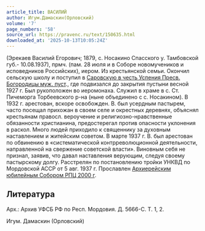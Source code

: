 ```yaml
---
article_title: ВАСИЛИЙ
author: Игум.Дамаскин(Орловский)
volume: '7'
page_numbers: '58'
source_url: https://pravenc.ru/text/150635.html
downloaded_at: '2025-10-13T10:05:24Z'
---
```


(Эрекаев Василий Егорович; 1879, с. Носакино Спасского у. Тамбовской губ.- 10.08.1937), прмч. (пам. 28 июля и в Соборе новомучеников и исповедников Российских), иером. Из крестьянской семьи. Окончил сельскую школу и поступил в [Саровскую в честь Успения Пресв. Богородицы муж. пуст](<https://pravenc.ru/text/Саровскую в честь Успения Пресв  Богородицы муж  пуст.html>)., где подвизался до закрытия пустыни весной 1927 г. Был рукоположен во иеромонаха. Служил в храме в с. Ст. Пичеморга Торбеевского р-на (ныне объединено с с. Носакином). В 1932 г. арестован, вскоре освобожден. В. был усердным пастырем, часто посещал прихожан в своем селе и окрестных деревнях, объяснял крестьянам правосл. вероучение и религиозно-нравственные обязанности христианина, предостерегал против опасности уклонения в раскол. Много людей приходило к священнику за духовным наставлением и житейским советом. В марте 1937 г. В. был арестован по обвинению в «систематической контрреволюционной деятельности, направленной на свержение советской власти». Виновным себя не признал, заявив, что давал наставления верующим, следуя своему пастырскому долгу. Расстрелян по постановлению тройки УНКВД по Мордовской АССР от 5 авг. 1937 г. Прославлен [Архиерейским юбилейным Собором РПЦ 2000 г](<https://pravenc.ru/text/Архиерейский Юбилейный Собор Русской Православной Церкви 2000 г .html>).

## Литература

Арх.: Архив УФСБ РФ по Респ. Мордовия. Д. 5666-С. Т. 1, 2.

Игум. Дамаскин   (Орловский)
